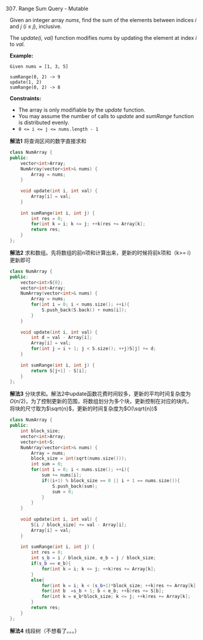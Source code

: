 307. Range Sum Query - Mutable

Given an integer array *nums*, find the sum of the elements between indices *i* and *j* (*i* ≤ *j*), inclusive.

The *update(i, val)* function modifies *nums* by updating the element at index *i* to *val*.

**Example:**

```
Given nums = [1, 3, 5]

sumRange(0, 2) -> 9
update(1, 2)
sumRange(0, 2) -> 8
```

 

**Constraints:**

- The array is only modifiable by the *update* function.
- You may assume the number of calls to *update* and *sumRange* function is distributed evenly.
- `0 <= i <= j <= nums.length - 1`



**解法1**	将查询区间的数字直接求和

```c++
class NumArray {
public:
    vector<int>Array;
    NumArray(vector<int>& nums) {
        Array = nums;
    }
    
    void update(int i, int val) {
        Array[i] = val;
    }
    
    int sumRange(int i, int j) {
        int res = 0;
        for(int k = i; k <= j; ++k)res += Array[k];
        return res;
    }
};

```

**解法2**	求和数组。先将数组的前n项和计算出来，更新的时候将前k项和（k>= i）更新即可

```c++
class NumArray {
public:
    vector<int>S{0};
    vector<int>Array;
    NumArray(vector<int>& nums) {
        Array = nums;
        for(int i = 0; i < nums.size(); ++i){
            S.push_back(S.back() + nums[i]);
        }
    }
    
    void update(int i, int val) {
        int d = val - Array[i];
        Array[i] = val;
        for(int j = i + 1; j < S.size(); ++j)S[j] += d;
    }
    
    int sumRange(int i, int j) {
        return S[j+1] - S[i];
    }
};
```

**解法3**	分块求和。解法2中update函数花费时间较多，更新的平均时间复杂度为$O(n/2)$，为了控制更新的范围，将数组划分为多个块，更新控制在对应的块内，将块的尺寸取为$\sqrt{n}$，更新的时间复杂度为$O(\sqrt{n})$

```c++
class NumArray {
public:
    int block_size;
    vector<int>Array;
    vector<int>S;
    NumArray(vector<int>& nums) {
        Array = nums;
        block_size = int(sqrt(nums.size()));
        int sum = 0;
        for(int i = 0; i < nums.size(); ++i){
            sum += nums[i];
            if((i+1) % block_size == 0 || i + 1 == nums.size()){
                S.push_back(sum);
                sum = 0;
            }
        }
    }
    
    void update(int i, int val) {
        S[i / block_size] += val - Array[i];
        Array[i] = val;
    }
    
    int sumRange(int i, int j) {
        int res = 0;
        int s_b = i / block_size, e_b = j / block_size;
        if(s_b == e_b){
            for(int k = i; k <= j; ++k)res += Array[k];
        }
        else{
            for(int k = i; k < (s_b+1)*block_size; ++k)res += Array[k];
            for(int b  =s_b + 1; b < e_b; ++b)res += S[b];
            for(int k = e_b*block_size; k <= j; ++k)res += Array[k];
        }
        return res;
    }
};
```

**解法4**	线段树（不想看了。。。）